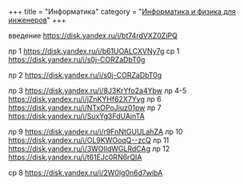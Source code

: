 +++
title = "Информатика"
category = "[Информатика и физика для инженеров](https://morozovvaa.github.io/portfolio2/modules/#%d0%bc%d0%be%d0%b4%d1%83%d0%bb%d1%8c-%d0%b8%d0%bd%d1%84%d0%be%d1%80%d0%bc%d0%b0%d1%82%d0%b8%d0%ba%d0%b0-%d0%b8-%d1%84%d0%b8%d0%b7%d0%b8%d0%ba%d0%b0-%d0%b4%d0%bb%d1%8f-%d0%b8%d0%bd%d0%b6%d0%b5%d0%bd%d0%b5%d1%80%d0%be%d0%b2)"
+++


введение https://disk.yandex.ru/i/bt74rdVXZ0ZiPQ


лр 1 https://disk.yandex.ru/i/b61UOALCXVNy7g
ср 1 https://disk.yandex.ru/i/s0j-CORZaDbT0g


лр 2 https://disk.yandex.ru/i/s0j-CORZaDbT0g

лр 3 https://disk.yandex.ru/i/8J3KrYfo2a4Ybw
лр 4-5 https://disk.yandex.ru/i/jZnKYHf62X7Yvg
лр 6 https://disk.yandex.ru/i/NTxOPoJiuz01pw
лр 7 https://disk.yandex.ru/i/SuxYg3FdUAjnTA

лр 9 https://disk.yandex.ru/i/r9FnNtGUULahZA
лр 10 https://disk.yandex.ru/i/OL9KWOoqQ--zcQ
лр 11 https://disk.yandex.ru/i/3WOIldWGLRdCAg
лр 12 https://disk.yandex.ru/i/t61EJc0RN6rQIA




ср 8 https://disk.yandex.ru/i/2W0lg0n6d7wibA
